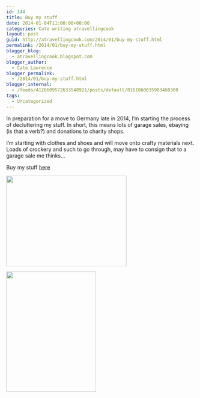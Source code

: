 ```yaml
---
id: 144
title: Buy my stuff
date: 2014-01-04T11:00:00+00:00
categories: Cate writing atravellingcook
layout: post
guid: http://atravellingcook.com/2014/01/buy-my-stuff.html
permalink: /2014/01/buy-my-stuff.html
blogger_blog:
  - atravellingcook.blogspot.com
blogger_author:
  - Cate Lawrence
blogger_permalink:
  - /2014/01/buy-my-stuff.html
blogger_internal:
  - /feeds/4126609572633548921/posts/default/8161060035983468300
tags:
  - Uncategorized
---
```

In preparation for a move to Germany late in 2014, I&#8217;m starting the process of decluttering my stuff. In short, this means lots of garage sales, ebaying (is that a verb?) and donations to charity shops.

I&#8217;m starting with clothes and shoes and will move onto crafty materials next. Loads of crockery and such to go through, may have to consign that to a garage sale me thinks&#8230;



Buy my stuff [here](http://www.ebay.com.au/sch/funky_cate/m.html?item=141157050956&_uhb=1&pt=AU_Womens_Clothing_2&hash=item20dd9daa4c&rt=nc&_trksid=p2047675.l2562)


  <a  href="http://1.bp.blogspot.com/-38FKKkmH7AM/UsfZPer3-mI/AAAAAAAAH4U/mvnkifdlSxQ/s1600/11747098046_77fd78de62_c.jpg"><img src="http://1.bp.blogspot.com/-38FKKkmH7AM/UsfZPer3-mI/AAAAAAAAH4U/mvnkifdlSxQ/s320/11747098046_77fd78de62_c.jpg" alt="" width="320" height="241" border="0" /></a>









  <a  href="http://1.bp.blogspot.com/--mFnFYmT31U/Usfa7V3kn8I/AAAAAAAAH4g/yyVdBNe1jGM/s1600/IMG_1512.jpg"><img src="http://1.bp.blogspot.com/--mFnFYmT31U/Usfa7V3kn8I/AAAAAAAAH4g/yyVdBNe1jGM/s320/IMG_1512.jpg" alt="" width="239" height="320" border="0" /></a>
